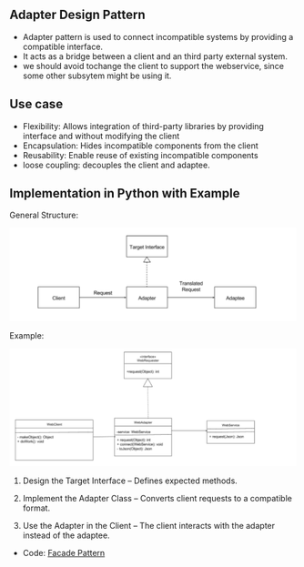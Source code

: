 ## Adapter Design Pattern
- Adapter pattern is used to connect incompatible systems by providing a compatible interface.
- It acts as a bridge between a client and an third party external system.
- we should avoid tochange the client to support the webservice, since some other subsytem might be using it.

## Use case 
- Flexibility: Allows integration of third-party libraries by providing interface and without modifying the client 
- Encapsulation: Hides incompatible components from the client
- Reusability: Enable reuse of existing incompatible components
- loose coupling: decouples the client and adaptee.


## Implementation in Python with Example

General Structure:

![General Class Diagram](/design_patterns/resources/images/adapter_pattern.png)

Example:

![Example Diagram](/design_patterns/resources/images/adapter_pattern_example.png)


1. Design the Target Interface – Defines expected methods.

2. Implement the Adapter Class – Converts client requests to a compatible format.

3. Use the Adapter in the Client – The client interacts with the adapter instead of the adaptee.
   

- Code: [Facade Pattern](adapter.py)  
